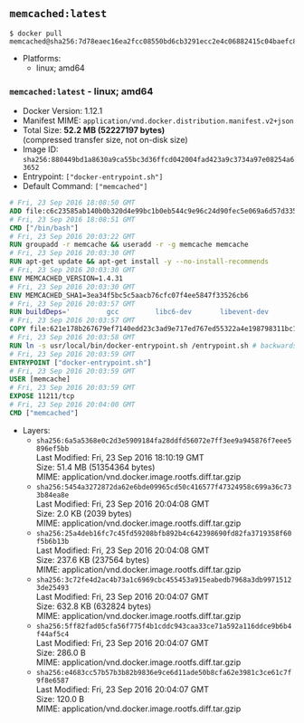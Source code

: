 ## `memcached:latest`

```console
$ docker pull memcached@sha256:7d78eaec16ea2fcc08550bd6cb3291ecc2e4c06882415c04baefc837c53bc58a
```

-	Platforms:
	-	linux; amd64

### `memcached:latest` - linux; amd64

-	Docker Version: 1.12.1
-	Manifest MIME: `application/vnd.docker.distribution.manifest.v2+json`
-	Total Size: **52.2 MB (52227197 bytes)**  
	(compressed transfer size, not on-disk size)
-	Image ID: `sha256:880449bd1a8630a9ca55bc3d36ffcd042004fad423a9c3734a97e08254a63652`
-	Entrypoint: `["docker-entrypoint.sh"]`
-	Default Command: `["memcached"]`

```dockerfile
# Fri, 23 Sep 2016 18:08:50 GMT
ADD file:c6c23585ab140b0b320d4e99bc1b0eb544c9e96c24d90fec5e069a6d57d335ca in / 
# Fri, 23 Sep 2016 18:08:51 GMT
CMD ["/bin/bash"]
# Fri, 23 Sep 2016 20:03:22 GMT
RUN groupadd -r memcache && useradd -r -g memcache memcache
# Fri, 23 Sep 2016 20:03:30 GMT
RUN apt-get update && apt-get install -y --no-install-recommends 		libevent-2.0-5 	&& rm -rf /var/lib/apt/lists/*
# Fri, 23 Sep 2016 20:03:30 GMT
ENV MEMCACHED_VERSION=1.4.31
# Fri, 23 Sep 2016 20:03:30 GMT
ENV MEMCACHED_SHA1=3ea34f5bc5c5aacb76cfc07f4ee5847f33526cb6
# Fri, 23 Sep 2016 20:03:57 GMT
RUN buildDeps=' 		gcc 		libc6-dev 		libevent-dev 		make 		perl 		wget 	' 	&& set -x 	&& apt-get update && apt-get install -y $buildDeps --no-install-recommends 	&& rm -rf /var/lib/apt/lists/* 	&& wget -O memcached.tar.gz "http://memcached.org/files/memcached-$MEMCACHED_VERSION.tar.gz" 	&& echo "$MEMCACHED_SHA1  memcached.tar.gz" | sha1sum -c - 	&& mkdir -p /usr/src/memcached 	&& tar -xzf memcached.tar.gz -C /usr/src/memcached --strip-components=1 	&& rm memcached.tar.gz 	&& cd /usr/src/memcached 	&& ./configure 	&& make -j$(nproc) 	&& make install 	&& cd / && rm -rf /usr/src/memcached 	&& apt-get purge -y --auto-remove $buildDeps
# Fri, 23 Sep 2016 20:03:57 GMT
COPY file:621e178b267679ef7140edd23c3ad9e717ed767ed55322a4e198798311bc1d36 in /usr/local/bin/ 
# Fri, 23 Sep 2016 20:03:58 GMT
RUN ln -s usr/local/bin/docker-entrypoint.sh /entrypoint.sh # backwards compat
# Fri, 23 Sep 2016 20:03:59 GMT
ENTRYPOINT ["docker-entrypoint.sh"]
# Fri, 23 Sep 2016 20:03:59 GMT
USER [memcache]
# Fri, 23 Sep 2016 20:03:59 GMT
EXPOSE 11211/tcp
# Fri, 23 Sep 2016 20:04:00 GMT
CMD ["memcached"]
```

-	Layers:
	-	`sha256:6a5a5368e0c2d3e5909184fa28ddfd56072e7ff3ee9a945876f7eee5896ef5bb`  
		Last Modified: Fri, 23 Sep 2016 18:10:19 GMT  
		Size: 51.4 MB (51354364 bytes)  
		MIME: application/vnd.docker.image.rootfs.diff.tar.gzip
	-	`sha256:5454a3272872da62e6bde09965cd50c416577f47324958c699a36c733b84ea8e`  
		Last Modified: Fri, 23 Sep 2016 20:04:08 GMT  
		Size: 2.0 KB (2039 bytes)  
		MIME: application/vnd.docker.image.rootfs.diff.tar.gzip
	-	`sha256:25a4deb16fc7c45fd59208bfb892b4c642398690fd82fa3719358f60f5b6b13b`  
		Last Modified: Fri, 23 Sep 2016 20:04:08 GMT  
		Size: 237.6 KB (237564 bytes)  
		MIME: application/vnd.docker.image.rootfs.diff.tar.gzip
	-	`sha256:3c72fe4d2ac4b73a1c6969cbc455453a915eabedb7968a3db99715123de25493`  
		Last Modified: Fri, 23 Sep 2016 20:04:07 GMT  
		Size: 632.8 KB (632824 bytes)  
		MIME: application/vnd.docker.image.rootfs.diff.tar.gzip
	-	`sha256:5ff82fad05cfa56f775f4b1cddc943caa33ce71a592a116ddce9b6b4f44af5c4`  
		Last Modified: Fri, 23 Sep 2016 20:04:07 GMT  
		Size: 286.0 B  
		MIME: application/vnd.docker.image.rootfs.diff.tar.gzip
	-	`sha256:e4683cc57b57b3b82b9836e9ce6d11ade50b8cfa62e3981c3ce61c7f9f8e6587`  
		Last Modified: Fri, 23 Sep 2016 20:04:07 GMT  
		Size: 120.0 B  
		MIME: application/vnd.docker.image.rootfs.diff.tar.gzip
